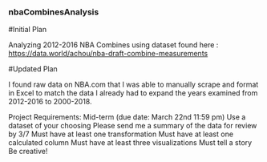 ### nbaCombinesAnalysis

#Initial Plan

Analyzing 2012-2016 NBA Combines using dataset found here : https://data.world/achou/nba-draft-combine-measurements

#Updated Plan
 
I found raw data on NBA.com that I was able to manually scrape and format in Excel to match the data I already had to expand the years examined from 2012-2016 to 2000-2018.

Project Requirements: 
Mid-term (due date: March 22nd 11:59 pm)
Use a dataset of your choosing
Please send me a summary of the data for review by 3/7
Must have at least one transformation
Must have at least one calculated column
Must have at least three visualizations
Must tell a story
Be creative!
